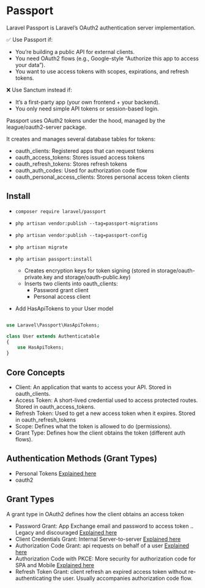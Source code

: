 # Passport

Laravel Passport is Laravel’s OAuth2 authentication server implementation.


✅ Use Passport if:
- You’re building a public API for external clients.
- You need OAuth2 flows (e.g., Google-style “Authorize this app to access your data”).
- You want to use access tokens with scopes, expirations, and refresh tokens.


❌ Use Sanctum instead if:
- It’s a first-party app (your own frontend + your backend).
- You only need simple API tokens or session-based login.


Passport uses OAuth2 tokens under the hood, managed by the league/oauth2-server package.

It creates and manages several database tables for tokens:


- oauth_clients: Registered apps that can request tokens
- oauth_access_tokens: Stores issued access tokens
- oauth_refresh_tokens: Stores refresh tokens
- oauth_auth_codes: Used for authorization code flow
- oauth_personal_access_clients: Stores personal access token clients


## Install

- `composer require laravel/passport`
- `php artisan vendor:publish --tag=passport-migrations`
- `php artisan vendor:publish --tag=passport-config`
- `php artisan migrate`
- `php artisan passport:install`
    - Creates encryption keys for token signing (stored in storage/oauth-private.key and storage/oauth-public.key)
    - Inserts two clients into oauth_clients:
        - Password grant client
        - Personal access client

- Add HasApiTokens to your User model
```php

use Laravel\Passport\HasApiTokens;

class User extends Authenticatable
{
    use HasApiTokens;
}

```



## Core Concepts

- Client: An application that wants to access your API. Stored in oauth_clients.
- Access Token: A short-lived credential used to access protected routes. Stored in oauth_access_tokens.
- Refresh Token: Used to get a new access token when it expires. Stored in oauth_refresh_tokens
- Scope: Defines what the token is allowed to do (permissions).
- Grant Type: Defines how the client obtains the token (different auth flows).




## Authentication Methods (Grant Types)

- Personal Tokens [Explained here](./passport/personal_token.md)
- oauth2


## Grant Types

A grant type in OAuth2 defines how the client obtains an access token

- Password Grant: App Exchange email and password to access token .. Legacy and discouraged [Explained here](./passport/password_grant.md)
- Client Credentials Grant: Internal Server-to-server [Explained here](./passport/client_credentials.md)
- Authorization Code Grant: api requests on behalf of a user [Explained here](./passport/authorization_code.md)
- Authorization Code with PKCE: More security for authorization code for SPA and Mobile [Explained here](./passport/authorization_code_with_pkce.md)
- Refresh Token Grant: client refresh an expired access token without re-authenticating the user. Usually accompanies authorization code flow.